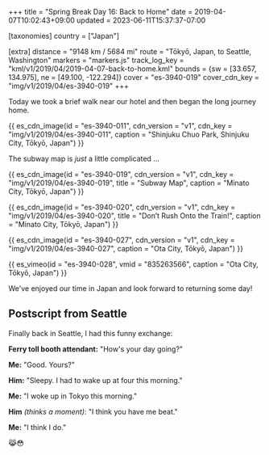 +++
title = "Spring Break Day 16: Back to Home"
date = 2019-04-07T10:02:43+09:00
updated = 2023-06-11T15:37:37-07:00

[taxonomies]
country = ["Japan"]

[extra]
distance = "9148 km / 5684 mi"
route = "Tōkyō, Japan, to Seattle, Washington"
markers = "markers.js"
track_log_key = "kml/v1/2019/04/2019-04-07-back-to-home.kml"
bounds = {sw = [33.657, 134.975], ne = [49.100, -122.294]}
cover = "es-3940-019"
cover_cdn_key = "img/v1/2019/04/es-3940-019"
+++

Today we took a brief walk near our hotel and then began the long journey home.

<!-- more -->

{{ es_cdn_image(id = "es-3940-011", cdn_version = "v1", cdn_key = "img/v1/2019/04/es-3940-011", caption = "Shinjuku Chuo Park, Shinjuku City, Tōkyō, Japan") }}

The subway map is _just_ a little complicated ...

{{ es_cdn_image(id = "es-3940-019", cdn_version = "v1", cdn_key = "img/v1/2019/04/es-3940-019", title = "Subway Map", caption = "Minato City, Tōkyō, Japan") }}

{{ es_cdn_image(id = "es-3940-020", cdn_version = "v1", cdn_key = "img/v1/2019/04/es-3940-020", title = "Don’t Rush Onto the Train!", caption = "Minato City, Tōkyō, Japan") }}

{{ es_cdn_image(id = "es-3940-027", cdn_version = "v1", cdn_key = "img/v1/2019/04/es-3940-027", caption = "Ota City, Tōkyō, Japan") }}

{{ es_vimeo(id = "es-3940-028", vmid = "835263566", caption = "Ota City, Tōkyō, Japan") }}

We've enjoyed our time in Japan and look forward to returning some day!

## Postscript from Seattle

Finally back in Seattle, I had this funny exchange:

**Ferry toll booth attendant:** "How's your day going?"

**Me:** "Good. Yours?"

**Him:** "Sleepy. I had to wake up at four this morning."

**Me:** "I woke up in Tokyo this morning."

**Him** _(thinks a moment)_: "I think you have me beat."

**Me:** "I think I do."

😹😳
